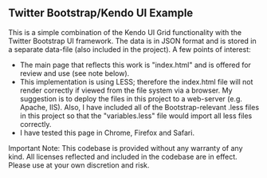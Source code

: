 Twitter Bootstrap/Kendo UI Example
---------------------------------------

This is a simple combination of the Kendo UI Grid functionality with the Twitter Bootstrap UI framework. The data 
is in JSON format and is stored in a separate data-file (also included in the project). A few points of interest:

* The main page that reflects this work is "index.html" and is offered for review and use (see note below).
* This implementation is using LESS; therefore the index.html file will not render correctly if viewed from the file system
via a browser. My suggestion is to deploy the files in this project to a web-server (e.g. Apache, IIS). Also, I have included 
all of the Bootstrap-relevant .less files in this project so that the "variables.less" file would import all less files correctly. 
* I have tested this page in Chrome, Firefox and Safari. 

Important Note:
This codebase is provided without any warranty of any kind. All licenses reflected and included in the codebase are in effect. Please
use at your own discretion and risk.